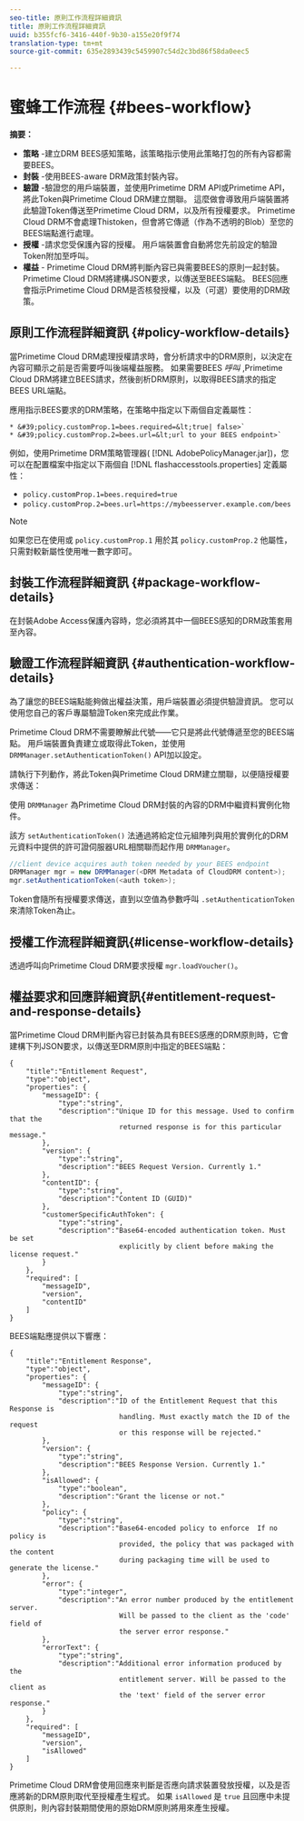 ```yaml
---
seo-title: 原則工作流程詳細資訊
title: 原則工作流程詳細資訊
uuid: b355fcf6-3416-440f-9b30-a155e20f9f74
translation-type: tm+mt
source-git-commit: 635e2893439c5459907c54d2c3bd86f58da0eec5

---
```



# 蜜蜂工作流程 {#bees-workflow}

**摘要：**

* **策略** -建立DRM BEES感知策略，該策略指示使用此策略打包的所有內容都需要BEES。
* **封裝** -使用BEES-aware DRM政策封裝內容。
* **驗證** -驗證您的用戶端裝置，並使用Primetime DRM API或Primetime API，將此Token與Primetime Cloud DRM建立關聯。 這麼做會導致用戶端裝置將此驗證Token傳送至Primetime Cloud DRM，以及所有授權要求。 Primetime Cloud DRM不會處理Thistoken，但會將它傳遞（作為不透明的Blob）至您的BEES端點進行處理。
* **授權** -請求您受保護內容的授權。 用戶端裝置會自動將您先前設定的驗證Token附加至呼叫。
* **權益** - Primetime Cloud DRM將判斷內容已與需要BEES的原則一起封裝。 Primetime Cloud DRM將建構JSON要求，以傳送至BEES端點。 BEES回應會指示Primetime Cloud DRM是否核發授權，以及（可選）要使用的DRM政策。

## 原則工作流程詳細資訊 {#policy-workflow-details}

當Primetime Cloud DRM處理授權請求時，會分析請求中的DRM原則，以決定在內容可顯示之前是否需要呼叫後端權益服務。 如果需要BEES *呼叫* ,Primetime Cloud DRM將建立BEES請求，然後剖析DRM原則，以取得BEES請求的指定BEES URL端點。

應用指示BEES要求的DRM策略，在策略中指定以下兩個自定義屬性：

    * &#39;policy.customProp.1=bees.required=&lt;true| false>`
    * &#39;policy.customProp.2=bees.url=&lt;url to your BEES endpoint>`

<!--<a id="example_F617FC49A4824C0CB234C92E57D876D3"></a>-->

例如，使用Primetime DRM策略管理器( [!DNL AdobePolicyManager.jar])，您可以在配置檔案中指定以下兩個自 [!DNL flashaccesstools.properties] 定義屬性：

* `policy.customProp.1=bees.required=true`
* `policy.customProp.2=bees.url=https://mybeesserver.example.com/bees`

>[!NOTE]
>
>如果您已在使用或 `policy.customProp.1` 用於其 `policy.customProp.2` 他屬性，只需對較新屬性使用唯一數字即可。

## 封裝工作流程詳細資訊 {#package-workflow-details}

在封裝Adobe Access保護內容時，您必須將其中一個BEES感知的DRM政策套用至內容。

## 驗證工作流程詳細資訊 {#authentication-workflow-details}

為了讓您的BEES端點能夠做出權益決策，用戶端裝置必須提供驗證資訊。 您可以使用您自己的客戶專屬驗證Token來完成此作業。

Primetime Cloud DRM不需要瞭解此代號——它只是將此代號傳遞至您的BEES端點。 用戶端裝置負責建立或取得此Token，並使用 `DRMManager.setAuthenticationToken()` API加以設定。

請執行下列動作，將此Token與Primetime Cloud DRM建立關聯，以便隨授權要求傳送：

使用 `DRMManager` 為Primetime Cloud DRM封裝的內容的DRM中繼資料實例化物件。

該方 `setAuthenticationToken()` 法通過將給定位元組陣列與用於實例化的DRM元資料中提供的許可證伺服器URL相關聯而起作用 `DRMManager`。

```java
//client device acquires auth token needed by your BEES endpoint  
DRMManager mgr = new DRMManager(<DRM Metadata of CloudDRM content>);  
mgr.setAuthenticationToken(<auth token>);
```

Token會隨所有授權要求傳送，直到以空值為參數呼叫 `.setAuthenticationToken` 來清除Token為止。

## 授權工作流程詳細資訊{#license-workflow-details}

透過呼叫向Primetime Cloud DRM要求授權 `mgr.loadVoucher()`。

## 權益要求和回應詳細資訊{#entitlement-request-and-response-details}

當Primetime Cloud DRM判斷內容已封裝為具有BEES感應的DRM原則時，它會建構下列JSON要求，以傳送至DRM原則中指定的BEES端點：

```
{
    "title":"Entitlement Request",
    "type":"object",
    "properties": {
        "messageID": {
            "type":"string",
            "description":"Unique ID for this message. Used to confirm that the
                           returned response is for this particular message."
        },
        "version": {
            "type":"string",
            "description":"BEES Request Version. Currently 1."
        },
        "contentID": {
            "type":"string",
            "description":"Content ID (GUID)"
        },
        "customerSpecificAuthToken": {
            "type":"string",
            "description":"Base64-encoded authentication token. Must be set
                           explicitly by client before making the license request."
        }
    },
    "required": [
        "messageID",
        "version",
        "contentID"
    ]
}
```

BEES端點應提供以下響應：

```
{
    "title":"Entitlement Response",
    "type":"object",
    "properties": {
        "messageID": {
            "type":"string",
            "description":"ID of the Entitlement Request that this Response is
                           handling. Must exactly match the ID of the request
                           or this response will be rejected."
        },
        "version": {
            "type":"string",
            "description":"BEES Response Version. Currently 1."
        },
        "isAllowed": {
            "type":"boolean",
            "description":"Grant the license or not."
        },
        "policy": {
            "type":"string",
            "description":"Base64-encoded policy to enforce  If no policy is
                           provided, the policy that was packaged with the content
                           during packaging time will be used to generate the license."
        },
        "error": {
            "type":"integer",
            "description":"An error number produced by the entitlement server.
                           Will be passed to the client as the 'code' field of
                           the server error response."
        },
        "errorText": {
            "type":"string",
            "description":"Additional error information produced by the
                           entitlement server. Will be passed to the client as
                           the 'text' field of the server error response."
        }
    },
    "required": [
        "messageID",
        "version",
        "isAllowed"
    ]
}
```

Primetime Cloud DRM會使用回應來判斷是否應向請求裝置發放授權，以及是否應將新的DRM原則取代至授權產生程式。 如果 `isAllowed` 是 `true` 且回應中未提供原則，則內容封裝期間使用的原始DRM原則將用來產生授權。